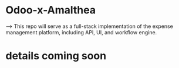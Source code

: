 # Odoo-x-Amalthea
--> This repo will serve as a full-stack implementation of the expense management platform, including API, UI, and workflow engine.

# details coming soon